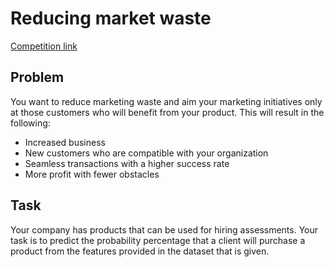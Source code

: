 # Reducing market waste

[Competition link](https://www.hackerearth.com/problem/machine-learning/reduce-marketing-waste-24-9c4e0592/)

## Problem

You want to reduce marketing waste and aim your marketing initiatives only at those customers who will benefit from your product. This will result in the following:

- Increased business
- New customers who are compatible with your organization
- Seamless transactions with a higher success rate
- More profit with fewer obstacles

## Task
Your company has products that can be used for hiring assessments. Your task is to predict the probability percentage that a client will purchase a product from the features provided in the dataset that is given.